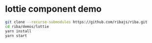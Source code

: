 # lottie component demo

```bash
git clone --recurse-submodules https://github.com/ribajs/riba.git
cd riba/demos/lottie
yarn install
yarn start
```
